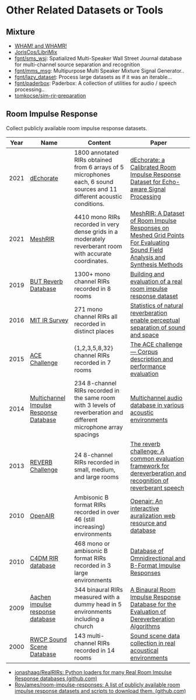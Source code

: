 # Other Related Datasets or Tools

## Mixture

- [WHAM! and WHAMR!](https://wham.whisper.ai/)
- [JorisCos/LibriMix](https://github.com/JorisCos/LibriMix)
- [fgnt/sms_wsj](https://github.com/fgnt/sms_wsj): Spatialized Multi-Speaker Wall Street Journal database for
  multi-channel source separation and recognition
- [fgnt/mms_msg](https://github.com/fgnt/mms_msg): Multipurpose Multi Speaker Mixture Signal Generator..
- [fgnt/lazy_dataset](https://github.com/fgnt/lazy_dataset): Process large datasets as if it was an iterable...
- [fgnt/paderbox](https://github.com/fgnt/paderbox): Paderbox: A collection of utilities for audio / speech processing..
- [tomkocse/sim-rir-preparation](https://github.com/tomkocse/sim-rir-preparation)

## Room Impulse Response

Collect publicly available room impulse response datasets.

| Year | Name                                                                                                                                      | Content                                                                                                                 | Paper                                                                                                                                                             |
| ---- | ----------------------------------------------------------------------------------------------------------------------------------------- | ----------------------------------------------------------------------------------------------------------------------- | ----------------------------------------------------------------------------------------------------------------------------------------------------------------- |
| 2021 | [dEchorate](https://zenodo.org/record/5562386#.YflQNlvMLu0)                                                                               | 1800 annotated RIRs obtained from 6 arrays of 5 microphones each, 6 sound sources and 11 different acoustic conditions. | [dEchorate: a Calibrated Room Impulse Response Dataset for Echo-aware Signal Processing](https://arxiv.org/abs/2104.13168)                                        |
| 2021 | [MeshRIR](https://sh01k.github.io/MeshRIR/)                                                                                               | 4410 mono RIRs recorded in very dense grids in a moderately reverberant room with accurate coordinates.                 | [MeshRIR: A Dataset of Room Impulse Responses on Meshed Grid Points For Evaluating Sound Field Analysis and Synthesis Methods](https://arxiv.org/abs/2106.10801)  |
| 2019 | [BUT Reverb Database](https://speech.fit.vutbr.cz/software/but-speech-fit-reverb-database)                                                | 1300+ mono channel RIRs recorded in 8 rooms                                                                             | [Building and evaluation of a real room impulse response dataset](https://ieeexplore.ieee.org/document/8717722)                                                   |
| 2016 | [MIT IR Survey](https://mcdermottlab.mit.edu/Reverb/IR_Survey.html)                                                                       | 271 mono channel RIRs all recorded in distinct places                                                                   | [Statistics of natural reverberation enable perceptual separation of sound and space](https://www.pnas.org/content/113/48/E7856)                                  |
| 2015 | [ACE Challenge](http://www.ee.ic.ac.uk/naylor/ACEweb/index.html)                                                                          | {1,2,3,5,8,32} channel RIRs recorded in 7 rooms                                                                         | [The ACE challenge — Corpus description and performance evaluation](https://ieeexplore.ieee.org/document/7336912)                                                 |
| 2014 | [Multichannel Impulse Response Database](https://www.eng.biu.ac.il/gannot/downloads/)                                                     | 234 8-channel RIRs recorded in the same room with 3 levels of reverberation and different microphone array spacings     | [Multichannel audio database in various acoustic environments](https://ieeexplore.ieee.org/document/6954309)                                                      |
| 2013 | [REVERB Challenge](https://reverb2014.dereverberation.com/)                                                                               | 24 8-channel RIRs recorded in small, medium, and large rooms                                                            | [The reverb challenge: A common evaluation framework for dereverberation and recognition of reverberant speech](https://ieeexplore.ieee.org/document/6701894)     |
| 2010 | [OpenAIR](https://www.openairlib.net/)                                                                                                    | Ambisonic B format RIRs recorded in over 46 (still increasing) environments                                             | [Openair: An interactive auralization web resource and database](https://www.aes.org/e-lib/browse.cfm?elib=15648)                                                 |
| 2010 | [C4DM RIR database](http://isophonics.net/content/room-impulse-response-data-set)                                                         | 468 mono or ambisonic B format RIRs recorded in 3 large environments                                                    | [Database of Omnidirectional and B-Format Impulse Responses](https://ieeexplore.ieee.org/document/5496083)                                                        |
| 2009 | [Aachen impulse response database](http://www.iks.rwth-aachen.de/en/research/tools-downloads/databases/aachen-impulse-response-database/) | 344 binaural RIRs measured with a dummy head in 5 environments including a church                                       | [A Binaural Room Impulse Response Database for the Evaluation of Dereverberation Algorithms](https://ieeexplore.ieee.org/abstract/document/5201259)               |
| 2000 | [RWCP Sound Scene Database](http://research.nii.ac.jp/src/en/RWCP-SSD.html)                                                               | 143 multi-channel RIRs recorded in 14 rooms                                                                             | [Sound scene data collection in real acoustical environments](https://library.naist.jp/dspace/bitstream/handle/10061/7746/JourAcouSocJaE_20_3_225.pdf?sequence=1) |

- [jonashaag/RealRIRs: Python loaders for many Real Room Impulse Response databases (github.com)](https://github.com/jonashaag/RealRIRs)
- [RoyJames/room-impulse-responses: A list of publicly available room impulse response datasets and scripts to download them. (github.com)](https://github.com/RoyJames/room-impulse-responses)